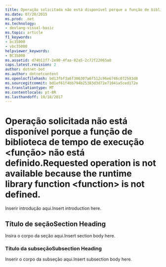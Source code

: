 ```yaml
---
title: Operação solicitada não está disponível porque a função de biblioteca de tempo de execução &lt;função&gt; não está definido.
ms.date: 07/20/2015
ms.prod: .net
ms.technology:
- devlang-visual-basic
ms.topic: article
f1_keywords:
- bc35000
- vbc35000
helpviewer_keywords:
- BC35000
ms.assetid: d74b11f7-2e90-4faa-82a5-2c72f22065a8
caps.latest.revision: 2
author: dotnet-bot
ms.author: dotnetcontent
ms.openlocfilehash: bd13fbf3a6f306307a6f512c96e6746c072583d8
ms.sourcegitcommit: bd1ef61f4bb794b25383d3d72e71041a5ced172e
ms.translationtype: MT
ms.contentlocale: pt-BR
ms.lasthandoff: 10/18/2017
---
```

# <a name="requested-operation-is-not-available-because-the-runtime-library-function-ltfunctiongt-is-not-defined"></a><span data-ttu-id="2cf23-102">Operação solicitada não está disponível porque a função de biblioteca de tempo de execução &lt;função&gt; não está definido.</span><span class="sxs-lookup"><span data-stu-id="2cf23-102">Requested operation is not available because the runtime library function &lt;function&gt; is not defined.</span></span>
<span data-ttu-id="2cf23-103">Inserir introdução aqui.</span><span class="sxs-lookup"><span data-stu-id="2cf23-103">Insert introduction here.</span></span>  
  
## <a name="section-heading"></a><span data-ttu-id="2cf23-104">Título de seção</span><span class="sxs-lookup"><span data-stu-id="2cf23-104">Section Heading</span></span>  
 <span data-ttu-id="2cf23-105">Insira o corpo da seção aqui.</span><span class="sxs-lookup"><span data-stu-id="2cf23-105">Insert section body here.</span></span>  
  
### <a name="subsection-heading"></a><span data-ttu-id="2cf23-106">Título da subseção</span><span class="sxs-lookup"><span data-stu-id="2cf23-106">Subsection Heading</span></span>  
 <span data-ttu-id="2cf23-107">Inserir o corpo da subseção aqui.</span><span class="sxs-lookup"><span data-stu-id="2cf23-107">Insert subsection body here.</span></span>
